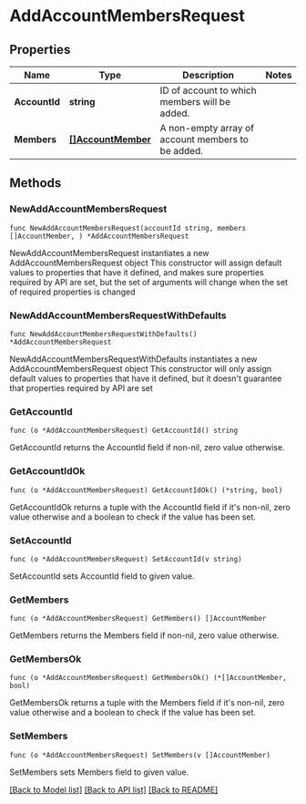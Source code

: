 # AddAccountMembersRequest

## Properties

Name | Type | Description | Notes
------------ | ------------- | ------------- | -------------
**AccountId** | **string** | ID of account to which members will be added. | 
**Members** | [**[]AccountMember**](AccountMember.md) | A non-empty array of account members to be added. | 

## Methods

### NewAddAccountMembersRequest

`func NewAddAccountMembersRequest(accountId string, members []AccountMember, ) *AddAccountMembersRequest`

NewAddAccountMembersRequest instantiates a new AddAccountMembersRequest object
This constructor will assign default values to properties that have it defined,
and makes sure properties required by API are set, but the set of arguments
will change when the set of required properties is changed

### NewAddAccountMembersRequestWithDefaults

`func NewAddAccountMembersRequestWithDefaults() *AddAccountMembersRequest`

NewAddAccountMembersRequestWithDefaults instantiates a new AddAccountMembersRequest object
This constructor will only assign default values to properties that have it defined,
but it doesn't guarantee that properties required by API are set

### GetAccountId

`func (o *AddAccountMembersRequest) GetAccountId() string`

GetAccountId returns the AccountId field if non-nil, zero value otherwise.

### GetAccountIdOk

`func (o *AddAccountMembersRequest) GetAccountIdOk() (*string, bool)`

GetAccountIdOk returns a tuple with the AccountId field if it's non-nil, zero value otherwise
and a boolean to check if the value has been set.

### SetAccountId

`func (o *AddAccountMembersRequest) SetAccountId(v string)`

SetAccountId sets AccountId field to given value.


### GetMembers

`func (o *AddAccountMembersRequest) GetMembers() []AccountMember`

GetMembers returns the Members field if non-nil, zero value otherwise.

### GetMembersOk

`func (o *AddAccountMembersRequest) GetMembersOk() (*[]AccountMember, bool)`

GetMembersOk returns a tuple with the Members field if it's non-nil, zero value otherwise
and a boolean to check if the value has been set.

### SetMembers

`func (o *AddAccountMembersRequest) SetMembers(v []AccountMember)`

SetMembers sets Members field to given value.



[[Back to Model list]](../README.md#documentation-for-models) [[Back to API list]](../README.md#documentation-for-api-endpoints) [[Back to README]](../README.md)


